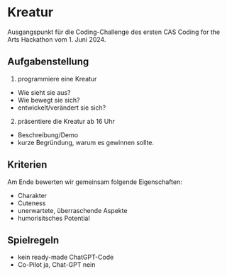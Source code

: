 # Kreatur

Ausgangspunkt für die Coding-Challenge des ersten CAS Coding for the Arts Hackathon vom 1. Juni 2024. 

## Aufgabenstellung

1. programmiere eine Kreatur
  - Wie sieht sie aus?
  - Wie bewegt sie sich?
  - entwickelt/verändert sie sich?
2. präsentiere die Kreatur ab 16 Uhr
  - Beschreibung/Demo
  - kurze Begründung, warum es gewinnen sollte. 

## Kriterien

Am Ende bewerten wir gemeinsam folgende Eigenschaften:

- Charakter
- Cuteness
- unerwartete, überraschende Aspekte
- humorisitsches Potential

## Spielregeln

- kein ready-made ChatGPT-Code
- Co-Pilot ja, Chat-GPT nein